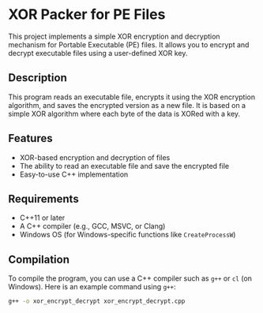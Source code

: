 # XOR Packer for PE Files

This project implements a simple XOR encryption and decryption mechanism for Portable Executable (PE) files. It allows you to encrypt and decrypt executable files using a user-defined XOR key.

## Description

This program reads an executable file, encrypts it using the XOR encryption algorithm, and saves the encrypted version as a new file. It is based on a simple XOR algorithm where each byte of the data is XORed with a key.

## Features

- XOR-based encryption and decryption of files
- The ability to read an executable file and save the encrypted file
- Easy-to-use C++ implementation

## Requirements

- C++11 or later
- A C++ compiler (e.g., GCC, MSVC, or Clang)
- Windows OS (for Windows-specific functions like `CreateProcessW`)

## Compilation

To compile the program, you can use a C++ compiler such as `g++` or `cl` (on Windows). Here is an example command using `g++`:

```bash
g++ -o xor_encrypt_decrypt xor_encrypt_decrypt.cpp
